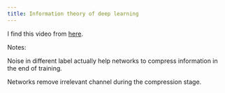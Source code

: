 ```yaml
---
title: Information theory of deep learning
---
```


I find this video from [here][1].

Notes:

Noise in different label actually help networks to compress information in the end of training.

Networks remove irrelevant channel during the compression stage.

[1]: https://www.quantamagazine.org/new-theory-cracks-open-the-black-box-of-deep-learning-20170921/